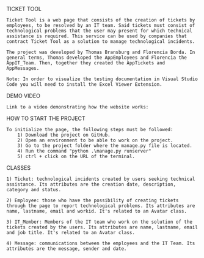 TICKET TOOL

    Ticket Tool is a web page that consists of the creation of tickets by employees, to be resolved by an IT team. Said tickets must consist of technological problems that the user may present for which technical assistance is required. This service can be used by companies that contract Ticket Tool as a solution to manage technological incidents.

    The project was developed by Thomas Bransburg and Florencia Borda. In general terms, Thomas developed the AppEmployees and Florencia the AppIT_Team. Then, together they created the AppTickets and AppMessages.

    Note: In order to visualize the testing documentation in Visual Studio Code you will need to install the Excel Viewer Extension.

DEMO VIDEO

    Link to a video demonstrating how the website works: 

HOW TO START THE PROJECT

    To initialize the page, the following steps must be followed:
        1) Download the project on GitHub.
        2) Open an environment to be able to work on the project.
        3) Go to the project folder where the manage.py file is located.
        4) Run the command "python .\manage.py runserver"
        5) ctrl + click on the URL of the terminal.

CLASSES

    1) Ticket: technological incidents created by users seeking technical assistance. Its attributes are the creation date, description, category and status.

    2) Employee: those who have the possibility of creating tickets through the page to report technological problems. Its attributes are name, lastname, email and workid. It's related to an Avatar class.
    
    3) IT_Member: Members of the IT team who work on the solution of the tickets created by the users. Its attributes are name, lastname, email and job title. It's related to an Avatar class.

    4) Message: communications between the employees and the IT Team. Its attributes are the message, sender and date.
